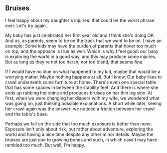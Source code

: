 ## Bruises

I feel happy about my daughter's injuries: that could be the worst phrase ever. Let's try again.

My baby has just celebrated her first year old and I think she's doing OK. And us, as parents, seem to be on the track that we want to be on. I have an example: Some kids may have the burden of parents that hover too much on top, and the opposite is true as well. Which is why I feel good: our baby is exploring the world in a good way, and this may produce some injuries. But as long as they're not too harsh, nor too bland, that seems fine.

If I would have no clue on what happened to my kid, maybe that would be a worrying matter. Maybe nothing happens at all. But I know. Our baby likes to crawl underneath some furniture at home. There's even one special table that has some spaces in between the stability feet. And there is where she ends up rubbing her shins and produces bruises on her thin leg skin. At first, when we were changing her diapers with my wife, we wondered what was going on, just thinking possible explanations. A short while later, seeing her crawl again was the answer: we noticed a friction between her crawl and the table's base.

Perhaps we fall on the side that too much exposure is better than none. Exposure isn't only about risk, but rather about adventure, exploring the world and having a nice time despite any other minor details. Maybe the bruises are just due to growing bones and such, in which case I may have rambled too much. But well, I'm happy.
